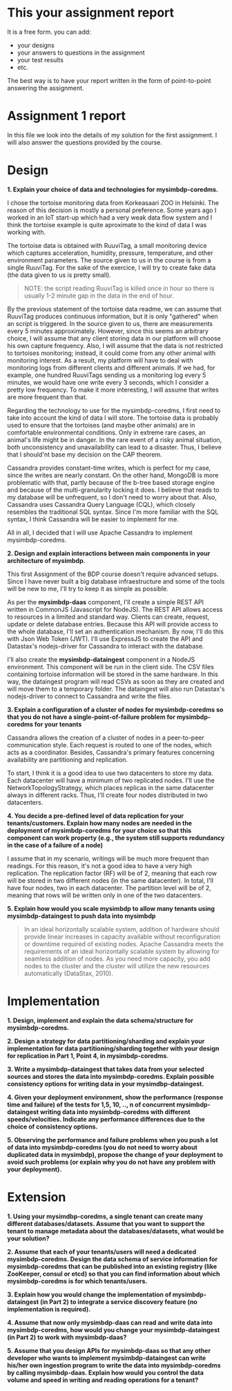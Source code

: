 # This your assignment report

It is a free form. you can add:

- your designs
- your answers to questions in the assignment
- your test results
- etc.

The best way is to have your report written in the form of point-to-point answering the assignment.

# Assignment 1 report

In this file we look into the details of my solution for the first assignment. I will also answer the questions provided by the course.

# Design

**1. Explain your choice of data and technologies for mysimbdp-coredms.**

I chose the tortoise monitoring data from Korkeasaari ZOO in Helsinki. The reason of this decision is mostly a personal preference. Some years ago I worked in an IoT start-up which had a very weak data flow system and I think the tortoise example is quite aproximate to the kind of data I was working with.

The tortoise data is obtained with RuuviTag, a small monitoring device which captures acceleration, humidity, pressure, temperature, and other environment parameters. The source given to us in the course is from a single RuuviTag. For the sake of the exercice, I will try to create fake data (the data given to us is pretty small).

> NOTE: the script reading RuuviTag is killed once in hour so there is usually 1-2 minute gap in the data in the end of hour.

By the previous statement of the tortoise data readme, we can assume that RuuviTag produces continuous information, but it is only "gathered" when an script is triggered. In the source given to us, there are measurements every 5 minutes approximately. However, since this seems an arbitrary choice, I will assume that any client storing data in our platform will choose his own capture frequency. Also, I will assume that the data is not restricted to tortoises monitoring; instead, it could come from any other animal with monitoring interest. As a result, my platform will have to deal with monitoring logs from different clients and different animals. If we had, for example, one hundred RuuviTags sending us a monitoring log every 5 minutes, we would have one write every 3 seconds, which I consider a pretty low frequency. To make it more interesting, I will assume that writes are more frequent than that.

Regarding the technology to use for the mysimbdp-coredms, I first need to take into account the kind of data I will store. The tortoise data is probably used to ensure that the tortoises (and maybe other animals) are in comfortable environmental conditions. Only in extreme rare cases, an animal's life might be in danger. In the rare event of a risky animal situation, both unconsistency and unavailability can lead to a disaster. Thus, I believe that I should'nt base my decision on the CAP theorem.

Cassandra provides constant-time writes, which is perfect for my case, since the writes are nearly constant. On the other hand, MongoDB is more problematic with that, partly because of the b-tree based storage engine and because of the multi-granularity locking it does. I believe that reads to my database will be unfrequent, so I don't need to worry about that. Also, Cassandra uses Cassandra Query Language (CQL), which closely resembles the traditional SQL syntax. Since I'm more familiar with the SQL syntax, I think Cassandra will be easier to implement for me.

All in all, I decided that I will use Apache Cassandra to implement mysimbdp-coredms.

**2. Design and explain interactions between main components in your architecture of mysimbdp.**

This first Assignment of the BDP course doesn't require advanced setups. Since I have never built a big database infraestructure and some of the tools will be new to me, I'll try to keep it as simple as possible.

As per the **mysimbdp-daas** component, I'll create a simple REST API written in CommonJS (Javascript for NodeJS). The REST API allows access to resources in a limited and standard way. Clients can create, request, update or delete database entries. Because this API will provide access to the whole database, I'll set an authentication mechanism. By now, I'll do this with Json Web Token (JWT). I'll use ExpressJS to create the API and Datastax's nodejs-driver for Cassandra to interact with the database.

I'll also create the **mysimbdp-dataingest** component in a NodeJS environment. This component will be run in the client side. The CSV files containing tortoise information will be stored in the same hardware. In this way, the dataingest program will read CSVs as soon as they are created and will move them to a temporary folder. The dataingest will also run Datastax's nodejs-driver to connect to Cassandra and write the files.

**3. Explain a configuration of a cluster of nodes for mysimbdp-coredms so that you do not have a single-point-of-failure problem for mysimbdp-coredms for your tenants**

Cassandra allows the creation of a cluster of nodes in a peer-to-peer communication style. Each request is routed to one of the nodes, which acts as a coordinator. Besides, Cassandra's primary features concerning availability are partitioning and replication.

To start, I think it is a good idea to use two datacenters to store my data. Each datacenter will have a minimum of two replicated nodes. I'll use the NetworkTopologyStrategy, which places replicas in the same datacenter always in different racks. Thus, I'll create four nodes distributed in two datacenters.

**4. You decide a pre-defined level of data replication for your tenants/customers. Explain how many nodes are needed in the deployment of mysimbdp-coredms for your choice so that this component can work property (e.g., the system still supports redundancy in the case of a failure of a node)**

I assume that in my scenario, writings will be much more frequent than readings. For this reason, it's not a good idea to have a very high replication. The replication factor (RF) will be of 2, meaning that each row will be stored in two different nodes (in the same datacenter). In total, I'll have four nodes, two in each datacenter. The partition level will be of 2, meaning that rows will be written only in one of the two datacenters.

**5. Explain how would you scale mysimbdp to allow many tenants using mysimbdp-dataingest to push data into mysimbdp**

> In an ideal horizontally scalable system, addition of hardware should provide linear increases in capacity available without reconfiguration or downtime required of existing nodes. Apache Cassandra meets the requirements of an ideal horizontally scalable system by allowing for seamless addition of nodes. As you need more capacity, you add nodes to the cluster and the cluster will utilize the new resources automatically (DataStax, 2010).

# Implementation

**1. Design, implement and explain the data schema/structure for mysimbdp-coredms.**

**2. Design a strategy for data partitioning/sharding and explain your implementation for data partitioning/sharding together with your design for replication in Part 1, Point 4, in mysimbdp-coredms.**

**3. Write a mysimbdp-dataingest that takes data from your selected sources and stores the data into mysimbdp-coredms. Explain possible consistency options for writing data in your mysimdbp-dataingest.**

**4. Given your deployment environment, show the performance (response time and failure) of the tests for 1,5, 10, .., n of concurrent mysimbdp-dataingest writing data into mysimbdp-coredms with different speeds/velocities. Indicate any performance differences due to the choice of consistency options.**

**5. Observing the performance and failure problems when you push a lot of data into mysimbdp-coredms (you do not need to worry about duplicated data in mysimbdp), propose the change of your deployment to avoid such problems (or explain why you do not have any problem with your deployment).**

# Extension

**1. Using your mysimdbp-coredms, a single tenant can create many different databases/datasets. Assume that you want to support the tenant to manage metadata about the databases/datasets, what would be your solution?**

**2. Assume that each of your tenants/users will need a dedicated mysimbdp-coredms. Design the data schema of service information for mysimbdp-coredms that can be published into an existing registry (like ZooKeeper, consul or etcd) so that you can find information about which mysimbdp-coredms is for which tenants/users.**

**3. Explain how you would change the implementation of mysimbdp-dataingest (in Part 2) to integrate a service discovery feature (no implementation is required).**

**4. Assume that now only mysimbdp-daas can read and write data into mysimbdp-coredms, how would you change your mysimbdp-dataingest (in Part 2) to work with mysimbdp-daas?**

**5. Assume that you design APIs for mysimbdp-daas so that any other developer who wants to implement mysimbdp-dataingest can write his/her own ingestion program to write the data into mysimbdp-coredms by calling mysimbdp-daas. Explain how would you control the data volume and speed in writing and reading operations for a tenant?**
